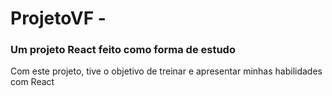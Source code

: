 # ProjetoVF - <h3>Um projeto React feito como forma de estudo</h3>

<p>Com este projeto, tive o objetivo de treinar e apresentar minhas habilidades com React</p>
